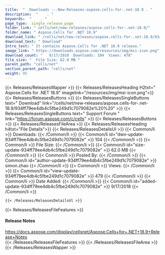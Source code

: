 ```yaml
---
title:  "  Downloads ---New-Releases-aspose.cells-for-.net-18.9 . " 
description:  "    . " 
keywords:  "    . " 
page_type:  single_release_page
folder_link: " cells/net/new-releases/aspose.cells-for-.net-18.9/"
folder_name: " Aspose.Cells for .NET 18.9"
download_link: " /cells/net/new-releases/aspose.cells-for-.net-18.9/934ff79ee4db4c5fbe249d1c7079082e"
download_text: " Download"
Intro_text: " It contains Aspose.Cells for .NET 18.9 release."
image_link: " https://downloads.aspose.com/resources/img/msi-icon.png"
download_count: "   9/17/2018  Downloads: 104  Views: 478"
file_size: "  File Size: 62.0 MB "
parent_path: "cells/net"
section_parent_path: "cells/net"
weight: 95 
---
```


{{< Releases/ReleasesWapper >}}
  {{< Releases/ReleasesHeading H2txt=" Aspose.Cells for .NET 18.9" imagelink="/resources/img/msi-icon.png">}}
  {{< Releases/ReleasesButtons >}}
    {{< Releases/ReleasesSingleButtons text=" Download" link="/cells/net/new-releases/aspose.cells-for-.net-18.9/934ff79ee4db4c5fbe249d1c7079082e%20%20" >}}
    {{< Releases/ReleasesSingleButtons text=" Support Forum " link="https://forum.aspose.com/c/cells" >}}
  {{< Releases/ReleasesButtons >}}
  {{< Releases/ReleasesFileArea >}}
    {{< Releases/ReleasesHeading h4txt="File Details">}}
    {{< Releases/ReleasesDetailsUl >}}
            {{< Common/li  >}} Downloads: {{< /Common/li >}} 
      {{< Common/li id="dwn-update-934ff79ee4db4c5fbe249d1c7079082e" >}} 104 {{< /Common/li >}} 
      {{< Common/li  >}} File Size: {{< /Common/li >}} 
      {{< Common/li id="size-update-934ff79ee4db4c5fbe249d1c7079082e" >}} 62.0 MB {{< /Common/li >}} 
      {{< Common/li  >}} Posted By: {{< /Common/li >}} 
      {{< Common/li id="author-update-934ff79ee4db4c5fbe249d1c7079082e" >}} simon.zhao {{< /Common/li >}} 
      {{< Common/li  >}} Views: {{< /Common/li >}} 
      {{< Common/li id="view-update-934ff79ee4db4c5fbe249d1c7079082e" >}} 479 {{< /Common/li >}} 
      {{< Common/li  >}} Date Added: {{< /Common/li >}} 
      {{< Common/li id="added-update-934ff79ee4db4c5fbe249d1c7079082e" >}} 9/17/2018 {{< /Common/li >}} 

    {{< /Releases/ReleasesDetailsUl >}}

  {{< Releases/ReleasesFileFeatures >}}
      <h4>Release Notes</h4><div><a href="https://docs.aspose.com/display/cellsnet/Aspose.Cells+for+.NET+18.9+Release+Notes">https://docs.aspose.com/display/cellsnet/Aspose.Cells+for+.NET+18.9+Release+Notes</a></div>
  {{< /Releases/ReleasesFileFeatures >}}
 {{< /Releases/ReleasesFileArea >}}
{{< /Releases/ReleasesWapper >}}


